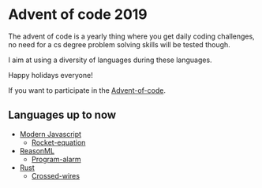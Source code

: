 # Advent of code 2019

The advent of code is a yearly thing where you get daily coding challenges, no need for a cs degree
problem solving skills will be tested though.

I aim at using a diversity of languages during these languages.

Happy holidays everyone!

If you want to participate in the [Advent-of-code](https://adventofcode.com/).

## Languages up to now

- [Modern Javascript](http://es6-features.org/)
  - [Rocket-equation](./1-rocket-equation/src/index.mjs)
- [ReasonML](https://reasonml.github.io/en/)
  - [Program-alarm](./2-program-alarm/src/Index.re)
- [Rust](https://www.rust-lang.org/)
  - [Crossed-wires](./3-crossed-wires/src/main.rs)
